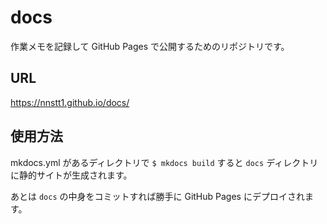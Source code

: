 # docs

作業メモを記録して GitHub Pages で公開するためのリポジトリです。

## URL

https://nnstt1.github.io/docs/

## 使用方法

mkdocs.yml があるディレクトリで `$ mkdocs build` すると `docs` ディレクトリに静的サイトが生成されます。

あとは `docs` の中身をコミットすれば勝手に GitHub Pages にデプロイされます。